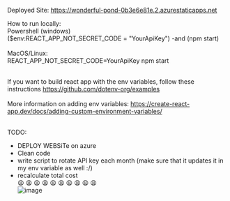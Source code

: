 Deployed Site:
https://wonderful-pond-0b3e6e81e.2.azurestaticapps.net


How to run locally: <br>
Powershell (windows) <br>
  ($env:REACT_APP_NOT_SECRET_CODE = "YourApiKey") -and (npm start) <br><br>
MacOS/Linux: <br>
  REACT_APP_NOT_SECRET_CODE=YourApiKey npm start <br><br>
 
 If you want to build react app with the env variables, follow these instructions https://github.com/dotenv-org/examples <br> <br>
 More information on adding env variables: https://create-react-app.dev/docs/adding-custom-environment-variables/ <br> <br>

TODO: <br>
- DEPLOY WEBSiTe on azure <br>
- Clean code <br>
- write script to rotate API key each month (make sure that it updates it in my env variable as well :/) <br>
- recalculate total cost <br>
😫
😫
😫
😫
😫
😫
😫
😫
😫
😫 <br>
![image](https://user-images.githubusercontent.com/46355198/223633010-d9f29c07-ee56-439f-9845-d2933c029a9b.png)

